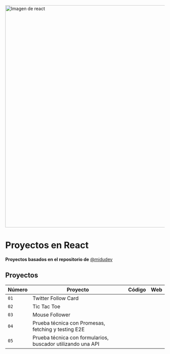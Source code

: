 <img alt="Imagen de react" src="https://i.ibb.co/VwwLVBN/1686558798328-Best-Practices-for-handling-exceptions-in-React.png" width="700" />

# Proyectos en React

**Proyectos basados en el repositorio de** [@midudev](https://github.com/midudev/aprendiendo-react/)

## Proyectos
| Número | Proyecto | Código | Web |
| --- | --- | --- | --- |
| `01` | Twitter Follow Card |
| `02` | Tic Tac Toe | 
| `03` | Mouse Follower | 
| `04` | Prueba técnica con Promesas, fetching y testing E2E | 
| `05` | Prueba técnica con formularios, buscador utilizando una API | 

